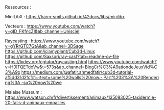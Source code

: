 Ressources :

MiniLibX :
https://harm-smits.github.io/42docs/libs/minilibx

Vecteurs :
https://www.youtube.com/watch?v=gID_FKfncZI&ab_channel=Unisciel

Raycasting :
https://www.youtube.com/watch?v=gYRrGTC7GtA&ab_channel=3DSage
https://github.com/iciamyplant/Cub3d-Linux
https://github.com/Saxsori/ray-cast?tab=readme-ov-file
https://lodev.org/cgtutor/raycasting.html
https://www.youtube.com/watch?v=H0ITQETdoVw&t=573s&ab_channel=BlogCr%C3%A9ationdeJeuxVid%C3%A9o
https://medium.com/@afatir.ahmedfatir/cub3d-tutorial-af5dd31d2fcf#:~:text=some%20walls%20now.-,Part%203%3A%20Rendering%3A,-so%20now%20we

Malaise Museum : 
https://www.watson.ch/fr/divertissement/animaux/135083025-taxidermie-20-fails-d-animaux-empailles.

